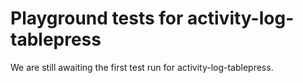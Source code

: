 # Playground tests for activity-log-tablepress
We are still awaiting the first test run for activity-log-tablepress.
